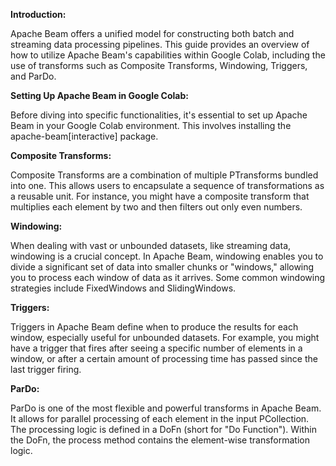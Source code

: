 **Introduction:**

Apache Beam offers a unified model for constructing both batch and streaming data processing pipelines. This guide provides an overview of how to utilize Apache Beam's capabilities within Google Colab, including the use of transforms such as Composite Transforms, Windowing, Triggers, and ParDo.

**Setting Up Apache Beam in Google Colab:**

Before diving into specific functionalities, it's essential to set up Apache Beam in your Google Colab environment. This involves installing the apache-beam[interactive] package.

**Composite Transforms:**

Composite Transforms are a combination of multiple PTransforms bundled into one. This allows users to encapsulate a sequence of transformations as a reusable unit. For instance, you might have a composite transform that multiplies each element by two and then filters out only even numbers.

**Windowing:**

When dealing with vast or unbounded datasets, like streaming data, windowing is a crucial concept. In Apache Beam, windowing enables you to divide a significant set of data into smaller chunks or "windows," allowing you to process each window of data as it arrives. Some common windowing strategies include FixedWindows and SlidingWindows.

**Triggers:**

Triggers in Apache Beam define when to produce the results for each window, especially useful for unbounded datasets. For example, you might have a trigger that fires after seeing a specific number of elements in a window, or after a certain amount of processing time has passed since the last trigger firing.

**ParDo:**

ParDo is one of the most flexible and powerful transforms in Apache Beam. It allows for parallel processing of each element in the input PCollection. The processing logic is defined in a DoFn (short for "Do Function"). Within the DoFn, the process method contains the element-wise transformation logic.

